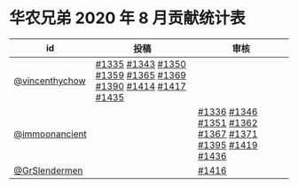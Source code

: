 # 华农兄弟 2020 年 8 月贡献统计表

| id | 投稿 | 审核 |
| -- | --- | --- |
| [@vincenthychow](https://github.com/vincenthychow) | [#1335](/../../issues/1335) [#1343](/../../issues/1343) [#1350](/../../issues/1350) [#1359](/../../issues/1359) [#1365](/../../issues/1365) [#1369](/../../issues/1369) [#1390](/../../issues/1390) [#1414](/../../issues/1414) [#1417](/../../issues/1417) [#1435](/../../issues/1435) | |
| [@immoonancient](https://github.com/immoonancient) | | [#1336](/../../issues/1336) [#1346](/../../issues/1346) [#1351](/../../issues/1351) [#1362](/../../issues/1362) [#1367](/../../issues/1367) [#1371](/../../issues/1371) [#1395](/../../issues/1395) [#1419](/../../issues/1419) [#1436](/../../issues/1436) |
| [@GrSlendermen](https://github.com/GrSlendermen) | | [#1416](/../../issues/1416) |